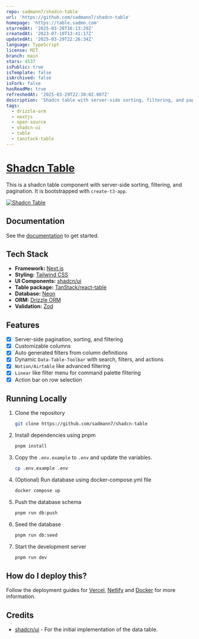 ```yaml
---
repo: sadmann7/shadcn-table
url: 'https://github.com/sadmann7/shadcn-table'
homepage: 'https://table.sadmn.com'
starredAt: '2025-03-28T16:13:29Z'
createdAt: '2023-07-10T13:41:17Z'
updatedAt: '2025-03-29T22:26:34Z'
language: TypeScript
license: MIT
branch: main
stars: 4537
isPublic: true
isTemplate: false
isArchived: false
isFork: false
hasReadMe: true
refreshedAt: '2025-03-29T22:30:02.007Z'
description: 'Shadcn table with server-side sorting, filtering, and pagination.'
tags:
  - drizzle-orm
  - nextjs
  - open-source
  - shadcn-ui
  - table
  - tanstack-table
---
```


# [Shadcn Table](https://table.sadmn.com)

This is a shadcn table component with server-side sorting, filtering, and pagination. It is bootstrapped with `create-t3-app`.

[![Shadcn Table](./public/images/screenshot.png)](https://table.sadmn.com)

## Documentation

See the [documentation](https://diceui.com/docs/components/data-table) to get started.

## Tech Stack

- **Framework:** [Next.js](https://nextjs.org)
- **Styling:** [Tailwind CSS](https://tailwindcss.com)
- **UI Components:** [shadcn/ui](https://ui.shadcn.com)
- **Table package:** [TanStack/react-table](https://tanstack.com/table/latest)
- **Database:** [Neon](https://neon.tech)
- **ORM:** [Drizzle ORM](https://orm.drizzle.team)
- **Validation:** [Zod](https://zod.dev)

## Features

- [x] Server-side pagination, sorting, and filtering
- [x] Customizable columns
- [x] Auto generated filters from column definitions
- [x] Dynamic `Data-Table-Toolbar` with search, filters, and actions
- [x] `Notion/Airtable` like advanced filtering
- [x] `Linear` like filter menu for command palette filtering
- [x] Action bar on row selection

## Running Locally

1. Clone the repository

   ```bash
   git clone https://github.com/sadmann7/shadcn-table
   ```

2. Install dependencies using pnpm

   ```bash
   pnpm install
   ```

3. Copy the `.env.example` to `.env` and update the variables.

   ```bash
   cp .env.example .env
   ```

4. (Optional) Run database using docker-compose.yml file

   ```bash
   docker compose up
   ```

5. Push the database schema

   ```bash
   pnpm run db:push
   ```

6. Seed the database

   ```bash
   pnpm run db:seed
   ```

7. Start the development server

   ```bash
   pnpm run dev
   ```

## How do I deploy this?

Follow the deployment guides for [Vercel](https://create.t3.gg/en/deployment/vercel), [Netlify](https://create.t3.gg/en/deployment/netlify) and [Docker](https://create.t3.gg/en/deployment/docker) for more information.

## Credits

- [shadcn/ui](https://github.com/shadcn-ui/ui/tree/main/apps/www/app/(app)/examples/tasks) - For the initial implementation of the data table.

